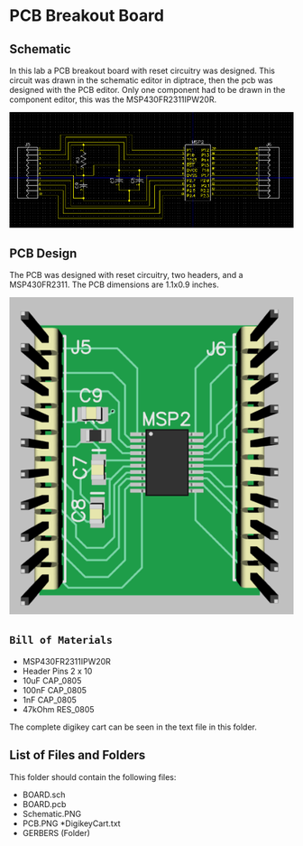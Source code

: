 # PCB Breakout Board
## Schematic
In this lab a PCB breakout board with reset circuitry was designed. This circuit was drawn in the schematic editor in diptrace, then the pcb was designed with the PCB editor. Only one component had to be drawn in the component editor, this was the MSP430FR2311IPW20R. 

![Breakout Schematic](MSP430BreakoutSchematic.PNG "MSP430 Breakout Schematic")
## PCB Design
The PCB was designed with reset circuitry, two headers, and a MSP430FR2311. The PCB dimensions are 1.1x0.9 inches. 

![Breakout PCB](MSP430FR2311PCB.PNG "MSP430 Breakout PCB")

## ```Bill of Materials```
* MSP430FR2311IPW20R
* Header Pins 2 x 10
* 10uF CAP_0805 
* 100nF CAP_0805
* 1nF CAP_0805
* 47kOhm RES_0805

The complete digikey cart can be seen in the text file in this folder.

## List of Files and Folders 
This folder should contain the following files:
* BOARD.sch
* BOARD.pcb
* Schematic.PNG
* PCB.PNG
*DigikeyCart.txt
* GERBERS (Folder)
